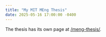 ```yaml
---
title: "My MIT MEng Thesis"
date: 2025-05-16 17:00:00 -0400
---
```


The thesis has its own page at [/meng-thesis/](`/meng-thesis`).
